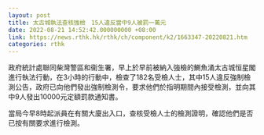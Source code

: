 ```yaml
---
layout: post
title: 太古城執法查核強檢　15人違反當中9人被罰一萬元　
date: 2022-08-21 14:52:42.000000000 +08:00
link: https://news.rthk.hk/rthk/ch/component/k2/1663347-20220821.htm
categories: rthk
---
```


​政府統計處聯同柴灣警區和衞生署，早上於早前被納入強檢的鰂魚涌太古城恒星閣進行執法行動，在3小時的行動中，檢查了182名受檢人士，其中15人違反強制檢測公告，政府已向他們發出強制檢測令，要求他們於指明期間內接受檢測，並向其中9人發出10000元定額罰款通知書。

當局今早8時起派員在有關大廈出入口，查核受檢人士的檢測證明，確認他們是否已按有關要求進行檢測。
